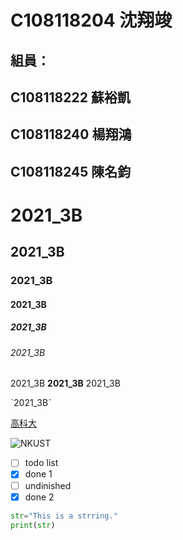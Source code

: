 # C108118204 沈翔竣

## 組員：
## C108118222 蘇裕凱
## C108118240 楊翔鴻
## C108118245 陳名鈞

# 2021_3B

## 2021_3B

### 2021_3B

#### 2021_3B

##### 2021_3B

###### 2021_3B

2021_3B **2021_3B** 2021_3B 

ˋ2021_3Bˋ

[高科大](https://www.nkust.edu.tw)

![NKUST](https://www.nkust.edu.tw/var/file/0/1000/img/513/182513897.png "NKUST")

- [ ] todo list
- [x] done 1
- [ ] undinished
- [X] done 2

```python
str="This is a strring."
print(str)
```
